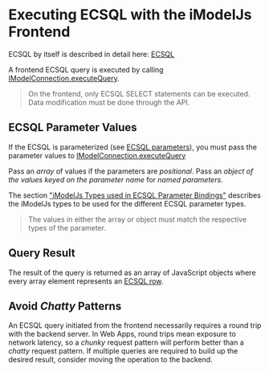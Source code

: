 # Executing ECSQL with the iModelJs Frontend

ECSQL by itself is described in detail here: [ECSQL](../learning/ECSQL)

A frontend ECSQL query is executed by calling [IModelConnection.executeQuery]($imodeljs-frontend.IModelConnection.executeQuery).

> On the frontend, only ECSQL SELECT statements can be executed. Data modification must be done through the API.

## ECSQL Parameter Values

If the ECSQL is parameterized (see [ECSQL parameters](../learning/ECSQL#ecsql-parameters)), you must pass the parameter values to
[IModelConnection.executeQuery]($imodeljs-frontend.IModelConnection.executeQuery)

Pass an *array* of values if the parameters are *positional*. Pass an *object of the values keyed on the parameter name* for *named parameters*.

The section ["iModelJs Types used in ECSQL Parameter Bindings"](../learning/ECSQLParameterTypes) describes the iModelJs types to be used for the different ECSQL parameter types.

> The values in either the array or object must match the respective types of the parameter.

## Query Result

The result of the query is returned as an array of JavaScript objects where every array element represents an [ECSQL row](../learning/ECSQLRowFormat).

## Avoid *Chatty* Patterns

An ECSQL query initiated from the frontend necessarily requires a round trip with the backend server.
In Web Apps, round trips mean exposure to network latency, so a *chunky* request pattern will perform better than a *chatty* request pattern.
If multiple queries are required to build up the desired result, consider moving the operation to the backend.

